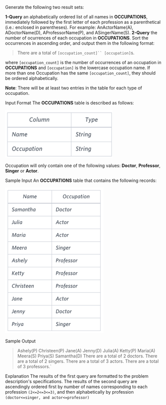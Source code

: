 Generate the following two result sets:

**1-Query** an alphabetically ordered list of all names in **OCCUPATIONS**, immediately followed by the first letter of each profession as a parenthetical (i.e.: enclosed in parentheses). For example: AnActorName(A), ADoctorName(D), AProfessorName(P), and ASingerName(S).
**2-Query** the number of ocurrences of each occupation in **OCCUPATIONS**. Sort the occurrences in ascending order, and output them in the following format:

> There are a total of `[occupation_count]`` [occupation]`s.

where `[occupation_count]` is the number of occurrences of an occupation in **OCCUPATIONS** and `[occupation]` is the lowercase occupation name. If more than one Occupation has the same `[occupation_count]`, they should be ordered alphabetically.

**Note**: There will be at least two entries in the table for each type of occupation.

Input Format
The **OCCUPATIONS** table is described as follows:

![alt text](<occupation table-1.png>)

Occupation will only contain one of the following values: **Doctor**, **Professor**, **Singer** or **Actor**.


Sample Input
An **OCCUPATIONS** table that contains the following records:

![alt text](<occupation table details.png>)

Sample Output

> Ashely(P)
> Christeen(P)
> Jane(A)
> Jenny(D)
> Julia(A)
> Ketty(P)
> Maria(A)
> Meera(S)
> Priya(S)
> Samantha(D)
> There are a total of 2 doctors.
> There are a total of 2 singers.
> There are a total of 3 actors.
> There are a total of 3 professors.`

Explanation
The results of the first query are formatted to the problem description's specifications.
The results of the second query are ascendingly ordered first by number of names corresponding to each profession `(2<=2<=3<=3)`, and then alphabetically by profession 
`(doctor<=singer, and actor<=professor)`